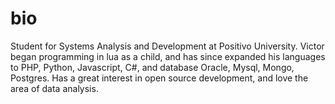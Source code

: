# bio
Student for Systems Analysis and Development at Positivo University. Victor began programming in lua as a child, and has since expanded his languages to PHP, Python, Javascript, C#, and database Oracle, Mysql, Mongo, Postgres. Has a great interest in open source development, and love the area of data analysis.
